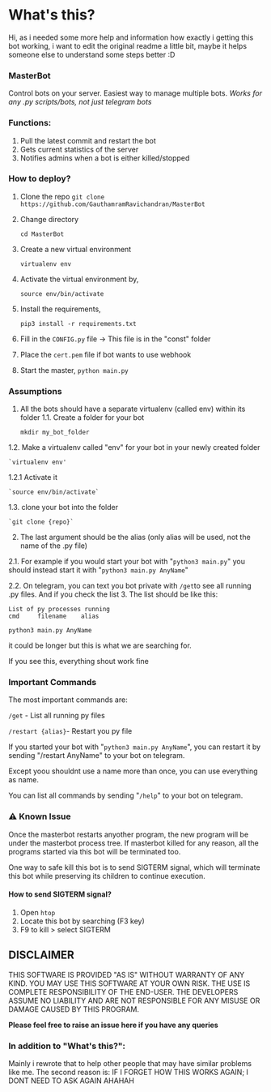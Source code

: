 # What's this?

Hi,
as i needed some more help and information how exactly i getting this bot working, i want to edit the original readme a little bit, maybe it helps someone else to understand some steps better :D

### MasterBot

Control bots on your server. Easiest way to manage multiple bots. _Works for any .py scripts/bots, not just telegram bots_

### Functions:
    
1. Pull the latest commit and restart the bot
2. Gets current statistics of the server
3. Notifies admins when a bot is either killed/stopped

### How to deploy?
1. Clone the repo
`git clone https://github.com/GauthamramRavichandran/MasterBot`
2. Change directory 

   `cd MasterBot`
3. Create a new virtual environment

   `virtualenv env`
5. Activate the virtual environment by,
    
    `source env/bin/activate`
6. Install the requirements,

    `pip3 install -r requirements.txt`

7. Fill in the `CONFIG.py` file -> This file is in the "const" folder
8. Place the `cert.pem` file if bot wants to use webhook
9. Start the master, `python main.py`

### Assumptions
1. All the bots should have a separate virtualenv (called env) within its folder
1.1. Create a folder for your bot

    `mkdir my_bot_folder`
    
1.2. Make a virtualenv called "env" for your bot in your newly created folder

    `virtualenv env'
    
1.2.1 Activate it

    `source env/bin/activate`
    
1.3. clone your bot into the folder

    `git clone {repo}`
2. The last argument should be the alias (only alias will be used, not the name of the .py file)

2.1. For example if you would start your bot with "`python3 main.py`" you should instead start it with "`python3 main.py AnyName`"

2.2. On telegram, you can text you bot private with `/get`to see all running .py files. And if you check the list
3. The list should be like this:

```
List of py processes running
cmd     filename    alias

python3 main.py AnyName
```

it could be longer but this is what we are searching for.

If you see this, everything shout work fine

### Important Commands
The most important commands are:

`/get` - List all running py files

`/restart {alias}`- Restart you py file

If you started your bot with "`python3 main.py AnyName`", you can restart it by sending "/restart AnyName" to your bot on telegram.

Except yoou shouldnt use a name more than once, you can use everything as name.

You can list all commands by sending "`/help`" to your bot on telegram.


### ⚠️ Known Issue
Once the masterbot restarts anyother program, the new program will be under the masterbot process tree. 
If masterbot killed for any reason, all the programs started via this bot will be terminated too. 

One way to safe kill this bot is to send SIGTERM signal, which will terminate this bot while preserving its children to continue execution.

#### How to send SIGTERM signal?
1. Open `htop`
2. Locate this bot by searching (F3 key)
3. F9 to kill > select SIGTERM

## DISCLAIMER

THIS SOFTWARE IS PROVIDED "AS IS" WITHOUT WARRANTY OF ANY KIND. YOU MAY USE THIS SOFTWARE AT YOUR OWN RISK. THE USE IS COMPLETE RESPONSIBILITY OF THE END-USER. THE DEVELOPERS ASSUME NO LIABILITY AND ARE NOT RESPONSIBLE FOR ANY MISUSE OR DAMAGE CAUSED BY THIS PROGRAM.


**Please feel free to raise an issue here if you have any queries**


### In addition to "What's this?":
Mainly i rewrote that to help other people that may have similar problems like me.
The second reason is:
IF I FORGET HOW THIS WORKS AGAIN; I DONT NEED TO ASK AGAIN AHAHAH
